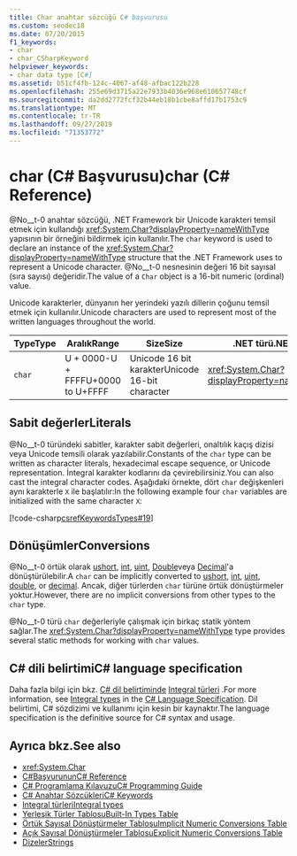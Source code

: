 ```yaml
---
title: Char anahtar sözcüğü C# başvurusu
ms.custom: seodec18
ms.date: 07/20/2015
f1_keywords:
- char
- char_CSharpKeyword
helpviewer_keywords:
- char data type [C#]
ms.assetid: b51cf4fb-124c-4067-af48-afbac122b228
ms.openlocfilehash: 255e69d3715a22e7933b4036e968e610657748cf
ms.sourcegitcommit: da2dd2772fcf32b44eb18b1cbe8affd17b1753c9
ms.translationtype: MT
ms.contentlocale: tr-TR
ms.lasthandoff: 09/27/2019
ms.locfileid: "71353772"
---
```

# <a name="char-c-reference"></a><span data-ttu-id="8070c-102">char (C# Başvurusu)</span><span class="sxs-lookup"><span data-stu-id="8070c-102">char (C# Reference)</span></span>

<span data-ttu-id="8070c-103">@No__t-0 anahtar sözcüğü, .NET Framework bir Unicode karakteri temsil etmek için kullandığı <xref:System.Char?displayProperty=nameWithType> yapısının bir örneğini bildirmek için kullanılır.</span><span class="sxs-lookup"><span data-stu-id="8070c-103">The `char` keyword is used to declare an instance of the <xref:System.Char?displayProperty=nameWithType> structure that the .NET Framework uses to represent a Unicode character.</span></span> <span data-ttu-id="8070c-104">@No__t-0 nesnesinin değeri 16 bit sayısal (sıra sayısı) değeridir.</span><span class="sxs-lookup"><span data-stu-id="8070c-104">The value of a `Char` object is a 16-bit numeric (ordinal) value.</span></span>

 <span data-ttu-id="8070c-105">Unicode karakterler, dünyanın her yerindeki yazılı dillerin çoğunu temsil etmek için kullanılır.</span><span class="sxs-lookup"><span data-stu-id="8070c-105">Unicode characters are used to represent most of the written languages throughout the world.</span></span>

|<span data-ttu-id="8070c-106">Type</span><span class="sxs-lookup"><span data-stu-id="8070c-106">Type</span></span>|<span data-ttu-id="8070c-107">Aralık</span><span class="sxs-lookup"><span data-stu-id="8070c-107">Range</span></span>|<span data-ttu-id="8070c-108">Size</span><span class="sxs-lookup"><span data-stu-id="8070c-108">Size</span></span>|<span data-ttu-id="8070c-109">.NET türü</span><span class="sxs-lookup"><span data-stu-id="8070c-109">.NET type</span></span>|
|----------|-----------|----------|-------------------------|
|`char`|<span data-ttu-id="8070c-110">U + 0000-U + FFFF</span><span class="sxs-lookup"><span data-stu-id="8070c-110">U+0000 to U+FFFF</span></span>|<span data-ttu-id="8070c-111">Unicode 16 bit karakter</span><span class="sxs-lookup"><span data-stu-id="8070c-111">Unicode 16-bit character</span></span>|<xref:System.Char?displayProperty=nameWithType>|

## <a name="literals"></a><span data-ttu-id="8070c-112">Sabit değerler</span><span class="sxs-lookup"><span data-stu-id="8070c-112">Literals</span></span>

<span data-ttu-id="8070c-113">@No__t-0 türündeki sabitler, karakter sabit değerleri, onaltılık kaçış dizisi veya Unicode temsili olarak yazılabilir.</span><span class="sxs-lookup"><span data-stu-id="8070c-113">Constants of the `char` type can be written as character literals, hexadecimal escape sequence, or Unicode representation.</span></span> <span data-ttu-id="8070c-114">İntegral karakter kodlarını da çevirebilirsiniz.</span><span class="sxs-lookup"><span data-stu-id="8070c-114">You can also cast the integral character codes.</span></span> <span data-ttu-id="8070c-115">Aşağıdaki örnekte, dört `char` değişkenleri aynı karakterle `X` ile başlatılır:</span><span class="sxs-lookup"><span data-stu-id="8070c-115">In the following example four `char` variables are initialized with the same character `X`:</span></span>

[!code-csharp[csrefKeywordsTypes#19](~/samples/snippets/csharp/VS_Snippets_VBCSharp/csrefKeywordsTypes/CS/keywordsTypes.cs#19)]

## <a name="conversions"></a><span data-ttu-id="8070c-116">Dönüşümler</span><span class="sxs-lookup"><span data-stu-id="8070c-116">Conversions</span></span>

<span data-ttu-id="8070c-117">@No__t-0 örtük olarak [ushort](../builtin-types/integral-numeric-types.md), [int](../builtin-types/integral-numeric-types.md), [uint](../builtin-types/integral-numeric-types.md), [Double](../builtin-types/floating-point-numeric-types.md)veya [Decimal](../builtin-types/floating-point-numeric-types.md)'a dönüştürülebilir.</span><span class="sxs-lookup"><span data-stu-id="8070c-117">A `char` can be implicitly converted to [ushort](../builtin-types/integral-numeric-types.md), [int](../builtin-types/integral-numeric-types.md), [uint](../builtin-types/integral-numeric-types.md), [double](../builtin-types/floating-point-numeric-types.md), or [decimal](../builtin-types/floating-point-numeric-types.md).</span></span> <span data-ttu-id="8070c-118">Ancak, diğer türlerden `char` türüne örtük dönüştürmeler yoktur.</span><span class="sxs-lookup"><span data-stu-id="8070c-118">However, there are no implicit conversions from other types to the `char` type.</span></span>

<span data-ttu-id="8070c-119">@No__t-0 türü `char` değerleriyle çalışmak için birkaç statik yöntem sağlar.</span><span class="sxs-lookup"><span data-stu-id="8070c-119">The <xref:System.Char?displayProperty=nameWithType> type provides several static methods for working with `char` values.</span></span>

## <a name="c-language-specification"></a><span data-ttu-id="8070c-120">C# dili belirtimi</span><span class="sxs-lookup"><span data-stu-id="8070c-120">C# language specification</span></span>  

<span data-ttu-id="8070c-121">Daha fazla bilgi için bkz. [ C# dil belirtiminde](../language-specification/index.md) [Integral türleri](~/_csharplang/spec/types.md#integral-types) .</span><span class="sxs-lookup"><span data-stu-id="8070c-121">For more information, see [Integral types](~/_csharplang/spec/types.md#integral-types) in the [C# Language Specification](../language-specification/index.md).</span></span> <span data-ttu-id="8070c-122">Dil belirtimi, C# sözdizimi ve kullanımı için kesin bir kaynaktır.</span><span class="sxs-lookup"><span data-stu-id="8070c-122">The language specification is the definitive source for C# syntax and usage.</span></span>

## <a name="see-also"></a><span data-ttu-id="8070c-123">Ayrıca bkz.</span><span class="sxs-lookup"><span data-stu-id="8070c-123">See also</span></span>

- <xref:System.Char>
- [<span data-ttu-id="8070c-124">C#Başvurunun</span><span class="sxs-lookup"><span data-stu-id="8070c-124">C# Reference</span></span>](../index.md)
- [<span data-ttu-id="8070c-125">C# Programlama Kılavuzu</span><span class="sxs-lookup"><span data-stu-id="8070c-125">C# Programming Guide</span></span>](../../programming-guide/index.md)
- [<span data-ttu-id="8070c-126">C# Anahtar Sözcükleri</span><span class="sxs-lookup"><span data-stu-id="8070c-126">C# Keywords</span></span>](./index.md)
- [<span data-ttu-id="8070c-127">Integral türleri</span><span class="sxs-lookup"><span data-stu-id="8070c-127">Integral types</span></span>](../builtin-types/integral-numeric-types.md)
- [<span data-ttu-id="8070c-128">Yerleşik Türler Tablosu</span><span class="sxs-lookup"><span data-stu-id="8070c-128">Built-In Types Table</span></span>](./built-in-types-table.md)
- [<span data-ttu-id="8070c-129">Örtük Sayısal Dönüştürmeler Tablosu</span><span class="sxs-lookup"><span data-stu-id="8070c-129">Implicit Numeric Conversions Table</span></span>](./implicit-numeric-conversions-table.md)
- [<span data-ttu-id="8070c-130">Açık Sayısal Dönüştürmeler Tablosu</span><span class="sxs-lookup"><span data-stu-id="8070c-130">Explicit Numeric Conversions Table</span></span>](./explicit-numeric-conversions-table.md)
- [<span data-ttu-id="8070c-131">Dizeler</span><span class="sxs-lookup"><span data-stu-id="8070c-131">Strings</span></span>](../../programming-guide/strings/index.md)
